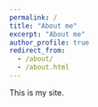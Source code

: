 ```yaml
---
permalink: /
title: "About me"
excerpt: "About me"
author_profile: true
redirect_from: 
  - /about/
  - /about.html
---
```


This is my site.
